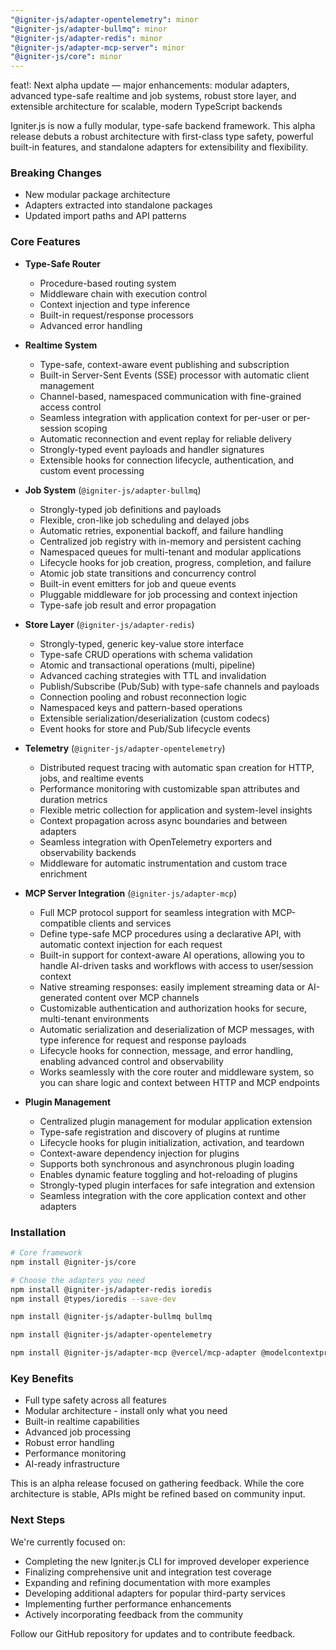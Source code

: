 ```yaml
---
"@igniter-js/adapter-opentelemetry": minor
"@igniter-js/adapter-bullmq": minor
"@igniter-js/adapter-redis": minor
"@igniter-js/adapter-mcp-server": minor
"@igniter-js/core": minor
---
```


feat!: Next alpha update — major enhancements: modular adapters, advanced type-safe realtime and job systems, robust store layer, and extensible architecture for scalable, modern TypeScript backends

Igniter.js is now a fully modular, type-safe backend framework. This alpha release debuts a robust architecture with first-class type safety, powerful built-in features, and standalone adapters for extensibility and flexibility.

### Breaking Changes

- New modular package architecture
- Adapters extracted into standalone packages
- Updated import paths and API patterns

### Core Features

- **Type-Safe Router**
  - Procedure-based routing system
  - Middleware chain with execution control
  - Context injection and type inference
  - Built-in request/response processors
  - Advanced error handling

- **Realtime System**
  - Type-safe, context-aware event publishing and subscription
  - Built-in Server-Sent Events (SSE) processor with automatic client management
  - Channel-based, namespaced communication with fine-grained access control
  - Seamless integration with application context for per-user or per-session scoping
  - Automatic reconnection and event replay for reliable delivery
  - Strongly-typed event payloads and handler signatures
  - Extensible hooks for connection lifecycle, authentication, and custom event processing

- **Job System** (`@igniter-js/adapter-bullmq`)
  - Strongly-typed job definitions and payloads
  - Flexible, cron-like job scheduling and delayed jobs
  - Automatic retries, exponential backoff, and failure handling
  - Centralized job registry with in-memory and persistent caching
  - Namespaced queues for multi-tenant and modular applications
  - Lifecycle hooks for job creation, progress, completion, and failure
  - Atomic job state transitions and concurrency control
  - Built-in event emitters for job and queue events
  - Pluggable middleware for job processing and context injection
  - Type-safe job result and error propagation

- **Store Layer** (`@igniter-js/adapter-redis`)
  - Strongly-typed, generic key-value store interface
  - Type-safe CRUD operations with schema validation
  - Atomic and transactional operations (multi, pipeline)
  - Advanced caching strategies with TTL and invalidation
  - Publish/Subscribe (Pub/Sub) with type-safe channels and payloads
  - Connection pooling and robust reconnection logic
  - Namespaced keys and pattern-based operations
  - Extensible serialization/deserialization (custom codecs)
  - Event hooks for store and Pub/Sub lifecycle events

- **Telemetry** (`@igniter-js/adapter-opentelemetry`)
  - Distributed request tracing with automatic span creation for HTTP, jobs, and realtime events
  - Performance monitoring with customizable span attributes and duration metrics
  - Flexible metric collection for application and system-level insights
  - Context propagation across async boundaries and between adapters
  - Seamless integration with OpenTelemetry exporters and observability backends
  - Middleware for automatic instrumentation and custom trace enrichment

- **MCP Server Integration** (`@igniter-js/adapter-mcp`)
  - Full MCP protocol support for seamless integration with MCP-compatible clients and services
  - Define type-safe MCP procedures using a declarative API, with automatic context injection for each request
  - Built-in support for context-aware AI operations, allowing you to handle AI-driven tasks and workflows with access to user/session context
  - Native streaming responses: easily implement streaming data or AI-generated content over MCP channels
  - Customizable authentication and authorization hooks for secure, multi-tenant environments
  - Automatic serialization and deserialization of MCP messages, with type inference for request and response payloads
  - Lifecycle hooks for connection, message, and error handling, enabling advanced control and observability
  - Works seamlessly with the core router and middleware system, so you can share logic and context between HTTP and MCP endpoints

- **Plugin Management**
  - Centralized plugin management for modular application extension
  - Type-safe registration and discovery of plugins at runtime
  - Lifecycle hooks for plugin initialization, activation, and teardown
  - Context-aware dependency injection for plugins
  - Supports both synchronous and asynchronous plugin loading
  - Enables dynamic feature toggling and hot-reloading of plugins
  - Strongly-typed plugin interfaces for safe integration and extension
  - Seamless integration with the core application context and other adapters


### Installation

```bash
# Core framework
npm install @igniter-js/core

# Choose the adapters you need
npm install @igniter-js/adapter-redis ioredis
npm install @types/ioredis --save-dev

npm install @igniter-js/adapter-bullmq bullmq

npm install @igniter-js/adapter-opentelemetry

npm install @igniter-js/adapter-mcp @vercel/mcp-adapter @modelcontextprotocol/sdk
```

### Key Benefits

- Full type safety across all features
- Modular architecture - install only what you need
- Built-in realtime capabilities
- Advanced job processing
- Robust error handling
- Performance monitoring
- AI-ready infrastructure

This is an alpha release focused on gathering feedback. While the core architecture is stable, APIs might be refined based on community input.

### Next Steps

We're currently focused on:
- Completing the new Igniter.js CLI for improved developer experience
- Finalizing comprehensive unit and integration test coverage
- Expanding and refining documentation with more examples
- Developing additional adapters for popular third-party services
- Implementing further performance enhancements
- Actively incorporating feedback from the community

Follow our GitHub repository for updates and to contribute feedback.



